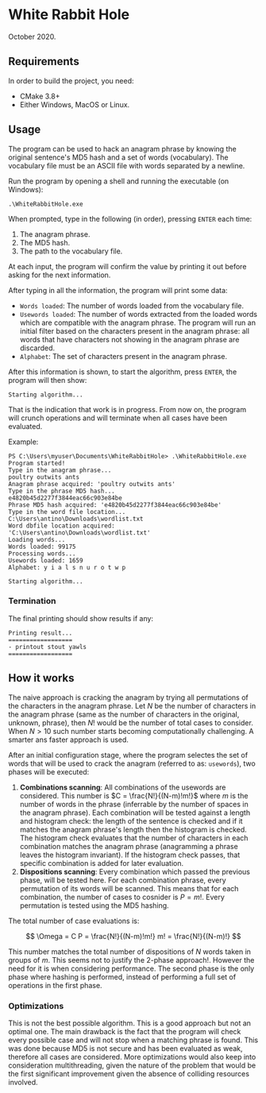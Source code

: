 # White Rabbit Hole
October 2020.

## Requirements
In order to build the project, you need:

- CMake 3.8+
- Either Windows, MacOS or Linux.

## Usage
The program can be used to hack an anagram phrase by knowing the original sentence's MD5 hash and a set of words (vocabulary). The vocabulary file must be an ASCII file with words separated by a newline.

Run the program by opening a shell and running the executable (on Windows):

```
.\WhiteRabbitHole.exe
```

When prompted, type in the following (in order), pressing `ENTER` each time:

1. The anagram phrase.
2. The MD5 hash.
3. The path to the vocabulary file.

At each input, the program will confirm the value by printing it out before asking for the next information.

After typing in all the information, the program will print some data:

- `Words loaded`: The number of words loaded from the vocabulary file.
- `Usewords loaded`: The number of words extracted from the loaded words which are compatible with the anagram phrase. The program will run an initial filter based on the characters present in the anagram phrase: all words that have characters not showing in the anagram phrase are discarded.
- `Alphabet`: The set of characters present in the anagram phrase.

After this information is shown, to start the algorithm, press `ENTER`, the program will then show:

```
Starting algorithm...
```

That is the indication that work is in progress. From now on, the program will crunch operations and will terminate when all cases have been evaluated.

Example:

```
PS C:\Users\myuser\Documents\WhiteRabbitHole> .\WhiteRabbitHole.exe
Program started!
Type in the anagram phrase...
poultry outwits ants
Anagram phrase acquired: 'poultry outwits ants'
Type in the phrase MD5 hash...
e4820b45d2277f3844eac66c903e84be
Phrase MD5 hash acquired: 'e4820b45d2277f3844eac66c903e84be'
Type in the word file location...
C:\Users\antino\Downloads\wordlist.txt
Word dbfile location acquired: 'C:\Users\antino\Downloads\wordlist.txt'
Loading words...
Words loaded: 99175
Processing words...
Usewords loaded: 1659
Alphabet: y i a l s n u r o t w p

Starting algorithm...
```

### Termination
The final printing should show results if any:

```
Printing result...
==================
- printout stout yawls
==================
```

## How it works
The naive approach is cracking the anagram by trying all permutations of the characters in the anagram phrase. Let $N$ be the number of characters in the anagram phrase (same as the number of characters in the original, unknown, phrase), then $N!$ would be the number of total cases to consider. When $N > 10$ such number starts becoming computationally challenging. A smarter ans faster approach is used.

After an initial configuration stage, where the program selectes the set of words that will be used to crack the anagram (referred to as: `usewords`), two phases will be executed:

1. **Combinations scanning**: All combinations of the usewords are considered. This number is $C = \frac{N!}{(N-m)!m!}$ where $m$ is the number of words in the phrase (inferrable by the number of spaces in the anagram phrase). Each combination will be tested against a length and histogram check: the length of the sentence is checked and if it matches the anagram phrase's length then the histogram is checked. The histogram check evaluates that the number of characters in each combination matches the anagram phrase (anagramming a phrase leaves the histogram invariant). If the histogram check passes, that specific combination is added for later evaluation.
2. **Dispositions scanning**: Every combination which passed the previous phase, will be tested here. For each combination phrase, every permutation of its words will be scanned. This means that for each combination, the number of cases to cosnider is $P = m!$. Every permutation is tested using the MD5 hashing.

The total number of case evaluations is:

$$
\Omega = C P = \frac{N!}{(N-m)!m!} m! = \frac{N!}{(N-m)!}
$$

This number matches the total number of dispositions of $N$ words taken in groups of $m$. This seems not to justify the 2-phase approach!. However the need for it is when considering performance. The second phase is the only phase where hashing is performed, instead of performing a full set of operations in the first phase.

### Optimizations
This is not the best possible algorithm. This is a good approach but not an optimal one. The main drawback is the fact that the program will check every possible case and will not stop when a matching phrase is found. This was done because MD5 is not secure and has been evaluated as weak, therefore all cases are considered. More optimizations would also keep into consideration multithreading, given the nature of the problem that would be the first significant improvement given the absence of colliding resources involved.